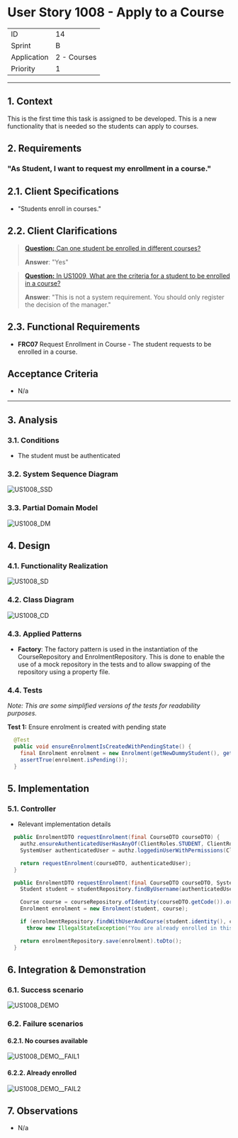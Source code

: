 # User Story 1008 - Apply to a Course

|             |             |
| ----------- | ----------- |
| ID          | 14          |
| Sprint      | B           |
| Application | 2 - Courses |
| Priority    | 1           |

---

## 1. Context

This is the first time this task is assigned to be developed. This is a new functionality that is needed so the students can apply to courses.

## 2. Requirements

### "As Student, I want to request my enrollment in a course."

## 2.1. Client Specifications

- "Students enroll in courses."

## 2.2. Client Clarifications

> [**Question:** Can one student be enrolled in different courses?](https://moodle.isep.ipp.pt/mod/forum/discuss.php?d=21922)
>
> **Answer**: "Yes"

> [**Question:** In US1009, What are the criteria for a student to be enrolled in a course?](https://moodle.isep.ipp.pt/mod/forum/discuss.php?d=22498)
>
> **Answer**: "This is not a system requirement. You should only register the decision of the manager."

## 2.3. Functional Requirements

- **FRC07** Request Enrollment in Course - The student requests to be enrolled in a course.

## Acceptance Criteria

- N/a

---

## 3. Analysis

### 3.1. Conditions

- The student must be authenticated

### 3.2. System Sequence Diagram

![US1008_SSD](out/US1008_SSD.svg)

### 3.3. Partial Domain Model

![US1008_DM](out/US1008_DM.svg)

## 4. Design

### 4.1. Functionality Realization

![US1008_SD](out/US1008_SD.svg)

### 4.2. Class Diagram

![US1008_CD](out/US1008_CD.svg)

### 4.3. Applied Patterns

- **Factory**: The factory pattern is used in the instantiation of the CourseRepository and EnrolmentRepository. This is done to enable the use of a mock repository in the tests and to allow swapping of the repository using a property file.

### 4.4. Tests

_Note: This are some simplified versions of the tests for readability purposes._

**Test 1:** Ensure enrolment is created with pending state

```java
  @Test
  public void ensureEnrolmentIsCreatedWithPendingState() {
    final Enrolment enrolment = new Enrolment(getNewDummyStudent(), getNewDummyCourse());
    assertTrue(enrolment.isPending());
  }
```

## 5. Implementation

### 5.1. Controller

- Relevant implementation details

```java
  public EnrolmentDTO requestEnrolment(final CourseDTO courseDTO) {
    authz.ensureAuthenticatedUserHasAnyOf(ClientRoles.STUDENT, ClientRoles.POWER_USER);
    SystemUser authenticatedUser = authz.loggedinUserWithPermissions(ClientRoles.STUDENT).orElseThrow();

    return requestEnrolment(courseDTO, authenticatedUser);
  }

  public EnrolmentDTO requestEnrolment(final CourseDTO courseDTO, SystemUser authenticatedUser) {
    Student student = studentRepository.findByUsername(authenticatedUser.username()).orElseThrow();

    Course course = courseRepository.ofIdentity(courseDTO.getCode()).orElseThrow();
    Enrolment enrolment = new Enrolment(student, course);

    if (enrolmentRepository.findWithUserAndCourse(student.identity(), course.code()).isPresent())
      throw new IllegalStateException("You are already enrolled in this course");

    return enrolmentRepository.save(enrolment).toDto();
  }
```

## 6. Integration & Demonstration

### 6.1. Success scenario

![US1008_DEMO](US1008_DEMO.png)

### 6.2. Failure scenarios

#### 6.2.1. No courses available

![US1008_DEMO__FAIL1](US1008_DEMO_FAIL.png)

#### 6.2.2. Already enrolled

![US1008_DEMO__FAIL2](US1008_DEMO_FAIL2.png)

## 7. Observations

- N/a
